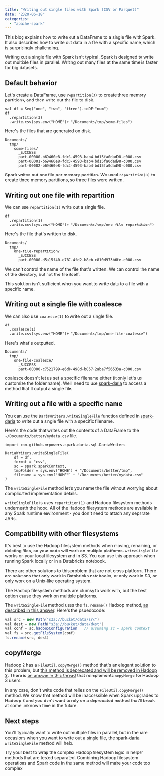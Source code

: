 ```yaml
---
title: "Writing out single files with Spark (CSV or Parquet)"
date: "2020-06-18"
categories: 
  - "apache-spark"
---
```


This blog explains how to write out a DataFrame to a single file with Spark. It also describes how to write out data in a file with a specific name, which is surprisingly challenging.

Writing out a single file with Spark isn't typical. Spark is designed to write out multiple files in parallel. Writing out many files at the same time is faster for big datasets.

## Default behavior

Let's create a DataFrame, use `repartition(3)` to create three memory partitions, and then write out the file to disk.

```
val df = Seq("one", "two", "three").toDF("num")
df
  .repartition(3)
  .write.csv(sys.env("HOME")+ "/Documents/tmp/some-files")
```

Here's the files that are generated on disk.

```
Documents/
  tmp/
    some-files/
      _SUCCESS
      part-00000-b69460e8-fdc3-4593-bab4-bd15fa0dad98-c000.csv
      part-00001-b69460e8-fdc3-4593-bab4-bd15fa0dad98-c000.csv
      part-00002-b69460e8-fdc3-4593-bab4-bd15fa0dad98-c000.csv
```

Spark writes out one file per memory partition. We used `repartition(3)` to create three memory partitions, so three files were written.

## Writing out one file with repartition

We can use `repartition(1)` write out a single file.

```
df
  .repartition(1)
  .write.csv(sys.env("HOME")+ "/Documents/tmp/one-file-repartition")
```

Here's the file that's written to disk.

```
Documents/
  tmp/
    one-file-repartition/
      _SUCCESS
      part-00000-d5a15f40-e787-4fd2-b8eb-c810d973b6fe-c000.csv
```

We can't control the name of the file that's written. We can control the name of the directory, but not the file itself.

This solution isn't sufficient when you want to write data to a file with a specific name.

## Writing out a single file with coalesce

We can also use `coalesce(1)` to write out a single file.

```
df
  .coalesce(1)
  .write.csv(sys.env("HOME")+ "/Documents/tmp/one-file-coalesce")
```

Here's what's outputted.

```
Documents/
  tmp/
    one-file-coalesce/
      _SUCCESS
      part-00000-c7521799-e6d8-498d-b857-2aba7f56533a-c000.csv
```

coalesce doesn't let us set a specific filename either (it only let's us customize the folder name). We'll need to use [spark-daria](https://github.com/MrPowers/spark-daria/) to access a method that'll output a single file.

## Writing out a file with a specific name

You can use the `DariaWriters.writeSingleFile` function defined in [spark-daria](https://github.com/MrPowers/spark-daria/) to write out a single file with a specific filename.

Here's the code that writes out the contents of a DataFrame to the `~/Documents/better/mydata.csv` file.

```
import com.github.mrpowers.spark.daria.sql.DariaWriters

DariaWriters.writeSingleFile(
    df = df,
    format = "csv",
    sc = spark.sparkContext,
    tmpFolder = sys.env("HOME") + "/Documents/better/tmp",
    filename = sys.env("HOME") + "/Documents/better/mydata.csv"
)
```

The `writeSingleFile` method let's you name the file without worrying about complicated implementation details.

`writeSingleFile` is uses `repartition(1)` and Hadoop filesystem methods underneath the hood. All of the Hadoop filesystem methods are available in any Spark runtime environment - you don't need to attach any separate JARs.

## Compatibility with other filesystems

It's best to use the Hadoop filesystem methods when moving, renaming, or deleting files, so your code will work on multiple platforms. `writeSingleFile` works on your local filesystem and in S3. You can use this approach when running Spark locally or in a Databricks notebook.

There are other solutions to this problem that are not cross platform. There are solutions that only work in Databricks notebooks, or only work in S3, or only work on a Unix-like operating system.

The Hadoop filesystem methods are clumsy to work with, but the best option cause they work on multiple platforms.

The `writeSingleFile` method uses the `fs.rename()` Hadoop method, [as described in this answer](https://stackoverflow.com/a/48223470/1125159). Here's the psuedocode:

```java
val src = new Path("s3a://bucket/data/src")
val dest = new Path("s3a://bucket/data/dest")
val conf = sc.hadoopConfiguration   // assuming sc = spark context
val fs = src.getFileSystem(conf)
fs.rename(src, dest)
```

## copyMerge

Hadoop 2 has a `FileUtil.copyMerge()` method that's an elegant solution to this problem, but [this method is deprecated and will be removed in Hadoop 3](https://stackoverflow.com/a/34792366/1125159). There is [an answer in this thread](https://stackoverflow.com/questions/42035735/how-to-do-copymerge-in-hadoop-3-0) that reimplements `copyMerge` for Hadoop 3 users.

In any case, don't write code that relies on the `FileUtil.copyMerge()` method. We know that method will be inaccessible when Spark upgrades to Hadoop 3 and you don't want to rely on a deprecated method that'll break at some unknown time in the future.

## Next steps

You'll typically want to write out multiple files in parallel, but in the rare occasions when you want to write out a single file, the [spark-daria](https://github.com/MrPowers/spark-daria/) `writeSingleFile` method will help.

Try your best to wrap the complex Hadoop filesystem logic in helper methods that are tested separated. Combining Hadoop filesystem operations and Spark code in the same method will make your code too complex.
